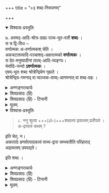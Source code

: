+++
title = "०३ शब्द-निरूपणम्"

+++

<details open><summary>विश्वास-प्रस्तुतिः</summary>

७. अस्मद्-आदि-श्रोत्र-ग्राह्यः पञ्च-भूत-वर्ती **शब्दः** ।  
स च द्वि-विधः –  
वर्णात्मकः अ-वर्णात्मकश् चेति ।  
अकचटतपयादि-पञ्चाशद्-अक्षरात्मको **वर्णात्मकः** ।  
स देव-मनुष्यादीनां ताल्व्-आदि-व्यङ्ग्यः।  
भेर्यादि-जन्यो **ऽवर्णात्मकः** ।  
एवम्-भूतः शब्दः श्रोत्रेन्द्रियेण गृह्यते ।  
श्रोत्रेन्द्रिय-गमनाद् वा व्यञ्जक-वाय्व्-आगमनात् वा शब्द-ग्रहः ।
</details>

<details><summary>अण्णङ्गराचार्यः</summary>

**'पञ्चाशदक्षरात्मक'** इति । अका ह्रस्वदीर्घभेदेन दशविधत्वम् । दीर्घलृकारोऽपिवर्णमातृकाया पठितः । एचश्वत्वारः । अनुस्वारो विसर्गश्चेत्याहत्याचः षोडश । स्पर्शा पञ्चविंशतिः । यणश्वत्वारः । ऊष्माणश्चत्वारः । क्ष इत्येकम् । इत्यक्षरमातृका पञ्चाशदक्षरात्मिका कथिता ।  
**'व्यञ्जके'**ति । शब्दाश्रयावयवसहितवाय्वभिघाततः श्रोत्रेण शब्दोपलब्धिरित्यर्थः ।  
</details>



<details><summary>शिवप्रसादः (हिं)</summary>

अनुवाद - हम लोगों के श्रोत्रेन्द्रिय द्वारा जिसका ग्रहण होता है, उसको शब्द कहते हैं । यह पांचो भूतों में धर्मरूप से पाया जाता है । शब्द दो प्रकार का होता है- १. वर्णात्मक और अवर्णात्मक । अ-क-च-ट-त-प-य आदि पचास अक्षरों में से कोई अक्षर जिसमें पाया जाता है, वह वर्णात्मक शब्द है । वर्णात्मक शब्द की देवताओं तथा मनुष्यों के तालु आदि स्थानों से अभिव्यक्ति होती है । भेरी आदि से उत्पन्न होने वाला शब्द अवर्णात्मक होता है। इन दोनों प्रकार के शब्दों का ग्रहण श्रोत्रेन्द्रिय द्वारा होता है ।  
शब्द के ग्रहण में  
या तो श्रोत्रेन्द्रिय शब्द तक जाती है  
अथवा वाय्वात्मंक शब्द श्रोत्रेन्द्रिय तक जाता है । 
</details>

<details><summary>शिवप्रसादः (हिं) - टिप्पनी</summary>

शब्द का निरूपण

भा० प्र०— शब्द नामक अद्रव्य को लक्षित करते हुए यतीन्द्रमतदीपिकाकार कहते हैं कि हम लोगों की श्रोत्रेन्द्रिय द्वारा जिसका ग्रहण होता है, वह शब्द नामक अद्रव्य है । यह शब्द पांचों भूतों में पाया जाता है । शब्द दो प्रकार का होता है- वर्णात्मक और अवर्णात्मक । इनमें वर्णात्मक शब्द वह होता है, जिसमें अ, क, च, त, प, य आदि वर्णों का समुदाय पाया जाये । वर्णात्मक शब्द उपर्युक्त प्रकार के वर्णों में से कुछ वर्णों का समुदाय रूप होता है । वर्णात्मक शब्दों मे पाए जाने वाले वर्णों की संख्या पचास हैं । वर्णों की संख्या के विषय में विवाद है, कुछ लोग तिरपन बर्णं मानते हैं, कुछ लोग बावन कुछ उनचास और कुछ पचास । वर्णों का रूप इस प्रकार है- 


वर्णों की संख्या-  
अ, आ, इ, ई, उ, ऊ, ऋ, ऋ, लृ, लृ, ए, ऐ, ओ, औ, अं, अः, क, ख, ग, घ, ङ, च, छ, ज, झ, ञ, ट, ठ, ड, ढ, ण, त, थ, द, ध, न, प, फ, ब, भ, म, य, र, ल, व, श, ष, स, ह, क्ष, त्र, ज्ञ, । इस प्रकार वर्णों की संख्या तिरपन होती है । कुछ लोग कहते है कि क्ष, त्र, और ज्ञ ये तीन वर्ण स्वतंत्र नहीं है, अपितु दो-दो वर्णों के मोल से बनते हैं । अतएव वर्णों की संख्या पचास हो जाती है । कुछ लोग ऌ तथा ल को नहीं मानते हैं, अतएव वर्णों की संख्या एक्यावन हो जाती हैं । कुछ लोग उपर्युक्त वर्णों में से केवल ल वर्ण को नहीं मानते हैं । अतएव वर्णों की संख्या बावन हो जाती है । यतीन्द्रमतदीपिकाकार वर्णों की संख्या पचास मानते हैं । 


वर्णात्मक शब्द देवता एवं मनुष्यों आदि के ताल आदि उच्चारण स्थानों से अभिव्यक्त होते हैं । 

अवर्णात्मक शब्द भेरी आदि से उत्पन्न होते हैं ।


[[२६५]]


शब्द के श्रोत्रेन्द्रियग्राह्यत्व के प्रकार का निरूपण - दोनों प्रकार के शब्दों का ग्रहण श्रोत्रेन्द्रिय के द्वारा होता है । शब्द के श्रोत्रेन्द्रियग्राह्यत्व के विषय में दो प्रकार के मत हैं - 

१. वायु आदि से अभिव्यक्त होकर श्रोत्रप्रदेश में पहुँचा हुआ शब्द ही श्रोत्रेन्द्रिय के द्वारा गृहीत होता है । श्रोत्रेन्द्रिय शब्दस्थान में पहुँचकर शब्द का ग्रहण नहीं करती है, क्योंकि वह बाहर जाती ही नहीं है । शब्द ही श्रोत्रेन्द्रिय प्रदेश तक आता है, तब श्रोत्रेन्द्रिय उसका ग्रहण करती है। इस पक्ष के अनुसार शब्द आकाश में ही रहता है, इसी का ग्रहण श्रोत्रेन्द्रिय द्वारा होता है । इस पक्ष में यह दोष है कि भेरी इत्यादि के अवयवों के शब्दगुण को लेकर श्रोत्र के समीप में आना असंभव है । अतः आकाशस्थ शब्द का ही ग्रहण श्रोत्रेन्द्रिय द्वारा हो सकता है । 

शब्द के श्रोत्रेन्द्रियग्राह्यत्व के विषय में 
इसके प्रकार के विचारक कहते हैं कि-  
वाद्य इत्यादि में विद्यमान शब्द वहाँ रहते समय,  
वहाँ पहुँची हुई श्रोत्रेन्द्रिय के द्वारा गृहीत होते हैं ।  
इस पक्ष में पञ्चभूतों में विद्यमान होने पर भी शब्द श्रोत्रेन्द्रिय द्वारा गृहीत होता है ।  
दूरस्थ शब्द के ग्रहण में श्रोत्रेन्द्रिय का उस शब्द के सन्निकट में पहुँचना कारण है ।  

विशिष्टाद्वैतवादियों को दूसरे प्रकार का ही श्रोत्रेन्द्रिय द्वारा शब्द का ग्रहण अभिप्रेत है । 

</details>


<details><summary>मूलम्</summary>

७. अस्मदादिश्रोत्रग्राह्यः पञ्चभूतवर्ती शब्दः । स च द्विविधः – वर्णात्मकः अवर्णात्मकश्चेति । अकचटतपयादिपञ्चाशदक्षरात्मको वर्णात्मकः । स देवमनुष्यादीनां ताल्वादिव्यङ्ग्यः। भेर्यादिजन्योऽवर्णात्मकः । एवम्भूतः शब्दः श्रोत्रेन्द्रियेण गृह्यते । श्रोत्रेन्द्रियगमनाद्वा व्यञ्जकवाय्वागमनात्वा शब्दग्रहः ।
</details>

<details open><summary>विश्वास-प्रस्तुतिः</summary>

> ८. ननु श्रुत्या +++(ॐ-)+++शब्दस्य द्रव्यत्वम् प्रतीयते ।  
अ-द्रव्यत्वं कथम् ? 

इति चेत्, न।  
अकारादेः प्रणवोत्पादकत्वं वाच्य-द्वारा सम्भवतीति परिहाराद्  
अद्रव्यत्वम् उपपद्यते। 

इति शब्दः ।
</details>

<details><summary>अण्णङ्गराचार्यः</summary>

अकारस्य 'तस्य प्रकृतिलीनस्य' (तै० उ० ना०) इति प्रणवोपादानत्वश्रवणात् 'यस्य वेदाः शरीर'मिति शरीरत्वश्रवणाच्च वेदानां, द्रव्यस्यैव शरीरत्वोपादानत्वयोः सम्भवात् शब्दस्य द्रव्यत्वं स्यादित्याशङ्कां परिहरति **'अकारादेरि'**ति । अकारस्य प्रणवकारणत्वं सहकारिहेतुत्वमेव । उपादानं त्वकारवाच्यो नारायण एव । परमात्मशरीरत्ववचनं तु वेदानां वेदाभिमानिदिव्यपुरुषविषयम् । शरीरवद्वेदानां नित्येश्वरच्छन्दानुवर्तित्वनिबन्धनं वेति बोध्यम् । 
</details>


<details><summary>शिवप्रसादः (हिं)</summary>

प्रश्न उठता है कि श्रुति के अनुसार शब्द द्रव्य प्रतीत होता है,  
अतएव उसको अद्रव्य कैसे कहा जा सकता है ?  
तो यह नहीं कहा जा सकता है,  
क्योंकि अकार आदि प्रणव के उत्पादक वाच्य द्वारा होते हैं,  
इस समाधान के द्वारा शब्द के अद्रव्यत्व की सिद्धि होती है । 
</details>

<details><summary>शिवप्रसादः (हिं) - टिप्पनी</summary>

[[२६४]]
शब्द के अद्रव्यत्व का प्रतिपादन - पूर्वपक्षी की शंका का अनुवाद करते हुए यतीन्द्रमतदीपिकाकार कहते हैं - ननु श्रुत्या० इत्यादि । अर्थात् विशिष्टाद्वैती शब्द को ताल्वादिव्यंग्य तथा अद्रव्य मानते हैं । उनकी इस मान्यता का विरोध करते हुए पूर्व- पक्षी कहते हैं कि श्रुत्यादि प्रमाणों से सिद्ध होता है कि शब्द द्रव्य है तथा कार्य है । क्योंकि—


> 'यो वेदादौ स्वरः +++(ॐ)+++ प्रोक्तो वेदान्ते च प्रतिष्ठितः ।  
तस्य प्रकृतिलीनस्य यः परः स महेश्वरः ॥'


यह श्रुति बतलाती है कि वेद के प्रारम्भ में जो प्रणव-रूप स्वर कहा गया है, जो प्रणव वेदान्तों में भी प्रतिष्ठित है, वह वेद कारण प्रणव अपनी प्रकृति अकार में लीन हो जाता है । उस प्रणव की प्रकृतिभूत अकार का वाच्य जो अर्थ है, वही महेश्वर है । इस श्रुति से स्पष्ट है कि एक वर्ण दूसरे वर्ण का उपादान कारण होता है । शब्द को यदि अद्रव्य माना जाय तो फिर वह उपादान कारण नहीं बन सकता है । यदि उक्त श्रुति का तात्पर्य यह माना जाय कि एक वर्ण दूसरे वर्ण का निमित्त कारण होता है, उपादानकारण नहीं तो फिर श्रुति के उपादान का वाचक प्रकृति शब्द तथा लय के प्रतिपादक लीन शब्द में अस्वारस्य होगा; क्योंकि निमित्तकारण को न तो प्रकृति कहा जा सकता है और न तो कार्य का निमित्तकारण में संभव है । यहाँ पर निमित्तकारण के अर्थ में प्रकृति शब्द को तथा सम्बन्ध - सामान्य के अर्थ में लीन शब्द को लाक्षणिक भी नहीं माना जा सकता है, क्योंकि मुख्यार्थ क बाध हुए बिना किसी शब्द की लक्षणा किसी अर्थ में हो नहीं सकती है । वेदार्थसंग्रह [[२६६]] में श्रीभाष्यकार भी कहते हैं— 'सर्वस्य वेदजातस्य प्रकृतिः प्रणवः । प्रणवस्य प्रकृति- कारः । प्रणवविकारो वेदः स्वप्रकृतिभूते प्रणवे लीनः । प्रणवोऽप्यकारविकारः स्वप्रकृतावकारे लीनः । तस्य प्रणव प्रकृतिभूताकारस्य यः परोवाच्यः स एव महेश्वर इति । सर्ववाचकजातप्रकृतिभूताकारवाच्यः सर्ववाच्यजातप्रकृतिभूतो नारायणो यः स महेश्वर इत्यर्थः ।' अर्थात् सम्पूर्ण वेद का उपादानकारण प्रणव है । प्रणव का उपादानकारण अकार है । प्रणव का विकार वेद अपनी प्रकृति अर्थात् उपादान- कारण अकार में लीन हो जाता है । प्रणव भी प्रकार का विकार होने से अपनी प्रकृति अकार में लीन हो जाता है । प्रणव के प्रकृतिभूत उस अकार का जो वाच्य अर्थ है, वह महेश्वर है । यह इस मन्त्र का अर्थ है कि सम्पूर्ण वाचक शब्दों के समूह का कारण बनने वाले अकार का वाच्य अर्थ वही नारायण है, जो सम्पूर्ण वाच्य अर्थों के समूह का कारण है । यह नारायण ही महेश्वर है । किञ्च 'यस्य वेदाः शरीरम्' अर्थात् वेद जिस परमात्मा के शरीर हैं; इत्यादि वचनों से भी शब्द के द्रव्यत्व की सिद्धि होती है, क्योंकि शरीर के लक्षण से स्पष्ट है कि द्रव्य ही शरीर होता है ।

किञ्च आत्मसिद्धि नामक ग्रन्थ में यह कहा गया है कि शब्द आकाश का गुण नहीं, किन्तु वायु का धर्म है । शब्द उच्चारण के अनन्तर उत्पन्न होता है । वायु आदि को शब्द का व्यञ्जक मानना दोषग्रस्त है ।+++(5)+++

इस विवेचन से स्पष्ट होता है कि शब्द को अद्रव्य तथा व्यङ्ग्य मानना ठीक नहीं है ।

इस पूर्वपक्ष का समाधान करते हुए विशिष्टाद्वैतियों का कहना है कि श्रीभाष्य- कार ने जिन युक्तियों से सत्त्व, रजस् एवं तमस् को अद्रव्य सिद्ध किया है, उन्हीं युक्तियों से शब्द भी अद्रव्य सिद्ध हो जाता है । शब्द अद्रव्य तथा आगन्तुक धर्म है । वह काल- विशेष में उत्पन्न होने वाला धर्म है । आगन्तुक होने के कारण शब्द को परिणाम कहा गया है । आगन्तुक परिणामत्व को दृष्टिपथ में रखकर शब्द परिणाम कहा जा सकता है । परिणाम कहने मात्र से शब्द का द्रव्यत्व नहीं सिद्ध हो सकता है । पराशर भट्टर ने वाक्य के निरूपण के प्रसङ्ग में 'गगन गुणशब्दादि स्वरूपस्थितीः ' इत्यादि वाक्य से शब्द को आकाश का गुण कहा है। उक्त वचन का अर्थ है कि आकाश का गुण जो शब्द है, उसके स्वरूप एवं स्थिति को प्रवृत्त कराने वाले भगवान् ने शब्द-प्रवाह के विषय में यही संकल्प कर रखा है कि प्रत्यक्ष से अबाधित अर्थों के प्रति- पादन में शब्दों का सामर्थ्य स्वाभाविक है । इस भगवत्संकल्प के अनुसार शब्द स्वभावतः सामर्थ्य से युक्त रहते हैं । शब्द अपने स्वभाव का उल्लंघन नहीं कर सकता है । इस पंक्ति में पराशर भट्ट ने शब्द को स्पष्ट रूप से आकाश का गुण कहा है । किञ्च – 'यस्य वेदाः शरीरम्' श्रुति में वेद शब्द से वेदाभिमानी देवता को ईश्वर का शरीर कहा गया है और देवता द्रव्य ही है । किञ्च – 'तस्य प्रकृतिलीनस्य' श्रुति में अकार को प्रणव का उपादानकारण बतलाने का अभिप्राय यह है कि [[२६७]] अकाराभिमानी देवता प्रणव का उपादानकारण है । इस प्रकार शब्द को अद्रव्य मानने में कोई आपत्ति नहीं है ।

प्रश्न उठता है कि दूरस्थ अद्रव्य शब्द का श्रवण कैसे होता है ? तो इस शंका का समाधान अनेक प्रकार से होता है - १. जिस प्रकार चक्षुरिन्द्रिय की वृत्ति दूर देश तक पहुँच कर दूरदेशस्थ शब्द का ग्रहण करती है, उसी प्रकार श्रोत्रेन्द्रिय की वृत्ति दूरदेश तक पहुँच कर दूरदेशस्थ शब्द का ग्रहण करती है । २. शब्दव्यञ्जक वायु श्रोत्रदेश तक चली आती है, उस व्यञ्जक वायु के सम्बन्ध से श्रोत्रेन्द्रिय दूरदेशस्थ शब्द का ग्रहण करती है । ३. अथवा भेरी आदि के शब्दगुणविशिष्ट अवयव श्रोत्र तक आ जाते हैं । अतः दूरदेशोत्पन्न शब्द श्रोत्र के समीप तक आ जाने के कारण श्रोत्रेन्द्रिय से गृहीत होता है । ४. अथवा शब्दगुणयुक्त वायु ही श्रोत्रेन्द्रिय तक आ जाता है, अतएव दूरस्थ शब्द का ग्रहण होता है । इन पांच पक्षों में से कोई भी अभिप्रेत पक्ष स्वीकारा जा सकता है ।

</details>

<details><summary>मूलम्</summary>

८. ननु श्रुत्या शब्दस्य द्रव्यत्वम् प्रतीयते । अद्रव्यत्वं कथम् ? इति चेत्, न। अकारादेः प्रणवोत्पादकत्वं वाच्यद्वारा सम्भवतीति परिहारात् अद्रव्यत्वमुप-पद्यते। इति शब्दः ।
</details>


